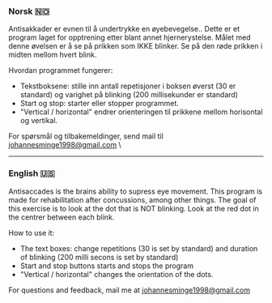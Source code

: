 ### Norsk 🇳🇴
Antisakkader er evnen til å undertrykke en øyebevegelse.. Dette er et program laget for opptrening etter blant annet hjernerystelse. Målet med denne øvelsen er å se på prikken som IKKE blinker. Se på den røde prikken i midten mellom hvert blink. 


Hvordan programmet fungerer: 
- Tekstboksene: stille inn antall repetisjoner i boksen øverst (30 er standard) og varighet på blinking (200 millisekunder er standard)
- Start og stop: starter eller stopper programmet.
- "Vertical / horizontal" endrer orienteringen til prikkene mellom horisontal og vertikal.

For spørsmål og tilbakemeldinger, send mail til johannesminge1998@gmail.com  \


---

### English 🇺🇸
Antisaccades is the brains ability to supress eye movement. This program is made for rehabilitation after concussions, among other things. The goal of this exercise is to look at the dot that is NOT blinking. Look at the red dot in the centrer between each blink.

How to use it: 
- The text boxes: change repetitions (30 is set by standard) and duration of blinking (200 milli secons is set by standard)
- Start and stop buttons starts and stops the program
- "Vertical / horizontal" changes the orientation of the dots.

For questions and feedback, mail me at johannesminge1998@gmail.com

